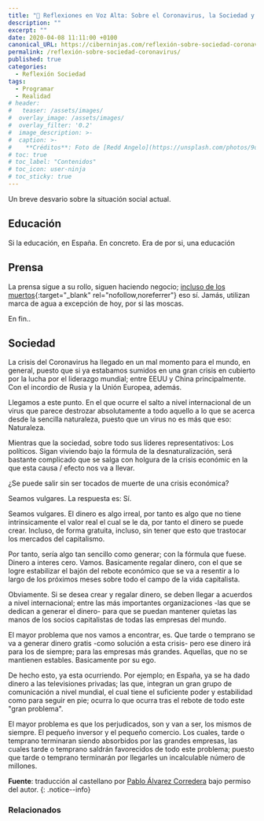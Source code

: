 ```yaml
---
title: "📢 Reflexiones en Voz Alta: Sobre el Coronavirus, la Sociedad y la Economía"
description: ""
excerpt: ""
date: 2020-04-08 11:11:00 +0100
canonical_URL: https://ciberninjas.com/reflexión-sobre-sociedad-coronavirus/
permalink: /reflexión-sobre-sociedad-coronavirus/
published: true
categories:
  - Reflexión Sociedad
tags:
  - Programar
  - Realidad
# header:
#   teaser: /assets/images/
#  overlay_image: /assets/images/
#  overlay_filter: '0.2'
#  image_description: >-
#  caption: >-
#    **Créditos**: Foto de [Redd Angelo](https://unsplash.com/photos/9o8YdYGTT64) en [Unsplash](https://unsplash.com/@reddangelo)
# toc: true
# toc_label: "Contenidos"
# toc_icon: user-ninja
# toc_sticky: true
---
```


Un breve desvario sobre la situación social actual.

## Educación

Si la educación, en España. En concreto. Era de por si, una educación 

## Prensa

La prensa sigue a su rollo, siguen haciendo negocio; [incluso de los muertos](https://www.marca.com/tiramillas/actualidad/2020/04/08/5e8d7b23268e3e706f8b45f0.html){:target="_blank" rel="nofollow,noreferrer"} eso sí. Jamás, utilizan marca de agua a excepción de hoy, por si las moscas.

En fin..

## Sociedad

La crisis del Coronavirus ha llegado en un mal momento para el mundo, en general, puesto que si ya estabamos sumidos en una gran crisis en cubierto por la lucha por el liderazgo mundial; entre EEUU y China principalmente. Con el incordio de Rusia y la Unión Europea, además.

Llegamos a este punto. En el que ocurre el salto a nivel internacional de un virus que parece destrozar absolutamente a todo aquello a lo que se acerca desde la sencilla naturaleza, puesto que un virus no es más que eso: Naturaleza.

Mientras que la sociedad, sobre todo sus líderes representativos: Los políticos. Sigan viviendo bajo la fórmula de la desnaturalización, será bastante complicado que se salga con holgura de la crisis económic en la que esta causa / efecto nos va a llevar. 

¿Se puede salir sin ser tocados de muerte de una crisis económica?

Seamos vulgares. La respuesta es: Sí.

Seamos vulgares. El dinero es algo irreal, por tanto es algo que no tiene intrinsicamente el valor real el cual se le da, por tanto el dinero se puede crear. Incluso, de forma gratuita, incluso, sin tener que esto que trastocar los mercados del capitalismo.

Por tanto, sería algo tan sencillo como generar; con la fórmula que fuese. Dinero a interes cero. Vamos. Basicamente regalar dinero, con el que se logre estabilizar el bajón del rebote económico que se va a resentir a lo largo de los próximos meses sobre todo el campo de la vida capitalista.

Obviamente. Si se desea crear y regalar dinero, se deben llegar a acuerdos a nivel internacional; entre las más importantes organizaciones -las que se dedican a generar el dinero- para que se puedan mantener quietas las manos de los socios capitalistas de todas las empresas del mundo.

El mayor problema que nos vamos a encontrar, es. Que tarde o temprano se va a generar dinero gratis -como solución a esta crisis- pero ese dinero irá para los de siempre; para las empresas más grandes. Aquellas, que no se mantienen estables. Basicamente por su ego. 

De hecho esto, ya esta ocurriendo. Por ejemplo; en España, ya se ha dado dinero a las televisiones privadas; las que, integran un gran grupo de comunicación a nivel mundial, el cual tiene el suficiente poder y estabilidad como para seguir en pie; ocurra lo que ocurra tras el rebote de todo este "gran problema".

El mayor problema es que los perjudicados, son y van a ser, los mismos de siempre. El pequeño inversor y el pequeño comercio. Los cuales, tarde o temprano terminaran siendo absorbidos por las grandes empresas, las cuales tarde o temprano saldrán favorecidos de todo este problema; puesto que tarde o temprano terminarán por llegarles un incalculable número de millones.

**Fuente**\: [](http://allendowney.blogspot.com.es/2018/02/learning-to-program-is-getting-harder.html "Aprender a Programar es Cada Vez Más Difícil por Allen Downey") traducci&oacute;n al castellano por [Pablo &Aacute;lvarez Corredera](https://kutt.it/ciberninjast) bajo permiso del autor.
{: .notice--info}

### Relacionados
